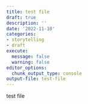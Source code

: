 ```yaml
---
title: test file
draft: true
description: ''
date: '2022-11-10'
categories:
- storytelling
- draft
execute:
  message: false
  warning: false
editor_options:
  chunk_output_type: console
output-file: test-file
---
```

test file